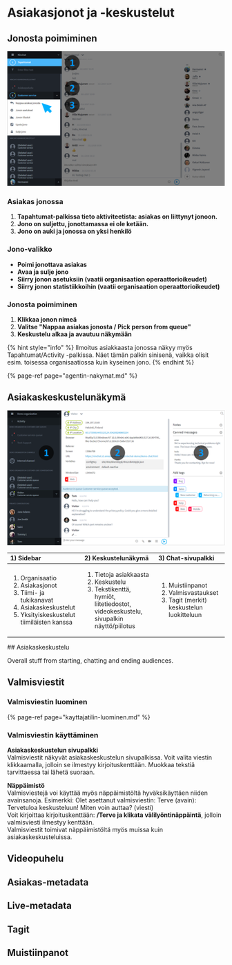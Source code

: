 # Asiakasjonot ja -keskustelut

## Jonosta poimiminen

![](.gitbook/assets/queue%20%281%29.png)

### Asiakas jonossa

1. **Tapahtumat-palkissa tieto aktiviteetista: asiakas on liittynyt jonoon.**
2. **Jono on suljettu, jonottamassa ei ole ketään.**
3. **Jono on auki ja jonossa on yksi henkilö**

### **Jono-valikko**

* **Poimi jonottava asiakas**
* **Avaa ja sulje jono**
* **Siirry jonon asetuksiin \(vaatii organisaation operaattorioikeudet\)**
* **Siirry jonon statistiikkoihin \(vaatii organisaation operaattorioikeudet\)**

### **Jonosta poimiminen**

1. **Klikkaa jonon nimeä**
2. **Valitse "Nappaa asiakas jonosta / Pick person from queue"**
3. **Keskustelu alkaa ja avautuu näkymään**

{% hint style="info" %}
Ilmoitus asiakkaasta jonossa näkyy myös Tapahtumat/Activity -palkissa. Näet tämän palkin sinisenä, vaikka olisit esim. toisessa organisaatiossa kuin kyseinen jono.
{% endhint %}

{% page-ref page="agentin-nakymat.md" %}

## Asiakaskeskustelunäkymä

![](.gitbook/assets/customer-chat-agent-view%20%281%29.png)

<table>
  <thead>
    <tr>
      <th style="text-align:left">1) Sidebar</th>
      <th style="text-align:left">2) Keskustelunäkymä</th>
      <th style="text-align:left">3) Chat-sivupalkki</th>
    </tr>
  </thead>
  <tbody>
    <tr>
      <td style="text-align:left">
        <ol>
          <li>Organisaatio</li>
          <li>Asiakasjonot</li>
          <li>Tiimi- ja tukikanavat</li>
          <li>Asiakaskeskustelut</li>
          <li>Yksityiskeskustelut tiimiläisten kanssa</li>
        </ol>
      </td>
      <td style="text-align:left">
        <ol>
          <li>Tietoja asiakkaasta</li>
          <li>Keskustelu</li>
          <li>Tekstikenttä, hymiöt, liitetiedostot, videokeskustelu, sivupalkin näyttö/piilotus</li>
        </ol>
        <p></p>
        <p></p>
      </td>
      <td style="text-align:left">
        <ol>
          <li>Muistiinpanot</li>
          <li>Valmisvastaukset</li>
          <li>Tagit (merkit) keskustelun luokitteluun</li>
        </ol>
        <p></p>
      </td>
    </tr>
  </tbody>
</table>## Asiakaskeskustelu

Overall stuff from starting, chatting and ending audiences.

## Valmisviestit 

### Valmisviestin luominen

{% page-ref page="kayttajatilin-luominen.md" %}

### Valmisviestin käyttäminen

**Asiakaskeskustelun sivupalkki**  
Valmisviestit näkyvät asiakaskeskustelun sivupalkissa. Voit valita viestin klikkaamalla, jolloin se ilmestyy kirjoituskenttään. Muokkaa tekstiä tarvittaessa tai lähetä suoraan.

**Näppäimistö**  
Valmisviestejä voi käyttää myös näppäimistöltä hyväksikäyttäen niiden avainsanoja. Esimerkki: Olet asettanut valmisviestin: Terve \(avain\): Tervetuloa keskusteluun! Miten voin auttaa? \(viesti\)  
Voit kirjoittaa kirjoituskenttään: **/Terve ja klikata välilyöntinäppäintä**, jolloin valmisviesti ilmestyy kenttään.  
Valmisviestit toimivat näppäimistöltä myös muissa kuin asiakaskeskusteluissa.

## Videopuhelu

## Asiakas-metadata

## Live-metadata

## Tagit

## Muistiinpanot

